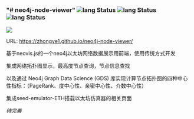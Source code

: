 
### "# neo4j-node-viewer" ![lang Status](https://img.shields.io/badge/前端-HTML,CSS,JS-orange.svg)  ![lang Status](https://img.shields.io/badge/技术栈-Neovis，seedemu，websocket-blue.svg)  ![lang Status](https://img.shields.io/badge/后端-Neo4j-blue.svg)  


![](https://free-img.400040.xyz/4/2025/03/16/67d6e62979d3f.png)

URL:  https://zhongye1.github.io/neo4j-node-viewer/

基于neovis.js的一个neo4j以太坊网络数据展示用前端，使用传统方式开发

集成网络拓扑图显示，最高度节点查询，节点信息查找

以及通过 Neo4j Graph Data Science (GDS) 库实现计算节点拓扑图的四种中心性指标：（PageRank、度中心性、亲密中心性、介数中心性）

集成seed-emulator-ETH搭载以太坊仿真器的相关页面



<s>*待完善*</s>



